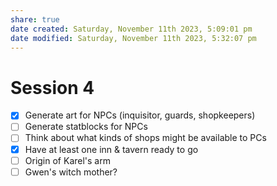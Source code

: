 ```yaml
---
share: true
date created: Saturday, November 11th 2023, 5:09:01 pm
date modified: Saturday, November 11th 2023, 5:32:07 pm
---
```

# Session 4

- [x] Generate art for NPCs (inquisitor, guards, shopkeepers)
- [ ] Generate statblocks for NPCs
- [ ] Think about what kinds of shops might be available to PCs
- [x] Have at least one inn & tavern ready to go
- [ ] Origin of Karel's arm 
- [ ] Gwen's witch mother?